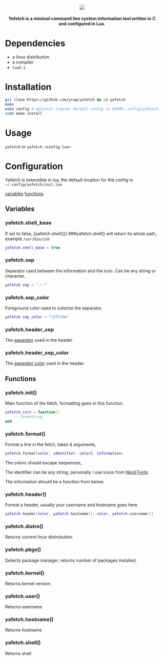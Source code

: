 <p align="center"> <img src="http://0x0.st/-P91.png"> </p>

<h4 align="center">Yafetch is a minimal command line system information tool written in C and configured in Lua. </h4>

# Dependencies

- a linux distribution
- a compiler
- `lua5.1`

# Installation

```zsh
git clone https://github.com/yrwq/yafetch && cd yafetch
make
make config # optional (copies default config to $HOME/.config/yafetch)
sudo make install
```

# Usage

`yafetch` or `yafetch <config.lua>`

# Configuration

Yafetch is extensible in lua, the default location for the config is `~/.config/yafetch/init.lua`

[variables](https://github.com/yrwq/yafetch#variables)
[functions](https://github.com/yrwq/yafetch#functions)

## Variables

### yafetch.shell_base

If set to false, [yafetch.shell()]( ###yafetch.shell() will return its whole path, example `/usr/bin/zsh`

```lua
yafetch.shell_base = true
```

### yafetch.sep

Separator used between the information and the icon.
Can be any string or character.

```lua
yafetch.sep = " ~ "
```

### yafetch.sep_color

Foreground color used to colorize the separator.

```lua
yafetch.sep_color = "\27[31m"
```

### yafetch.header_sep

The [separator](yafetch.sep) used in the header.

### yafetch.header_sep_color

The [separator color](yafetch.sep_color) used in the header.

## Functions

### yafetch.init()

Main function of the fetch, formatting goes in this function.

```lua
yafetch.init = function()
    -- formatting
end
```

### yafetch.format()

Format a line in the fetch, takes 4 arguments,

```lua
yafetch.format(color, identifier, color2, information)
```

The colors should escape sequences,

The identifier can be any string, personally i use icons from [Nerd Fonts](https://github.com/ryanoasis/nerd-fonts)

The information should be a function from below.

### yafetch.header()

Format a header, usually your username and hostname goes here.

```lua
yafetch.header(color, yafetch.hostname(), color, yafetch.username())
```

### yafetch.distro()

Returns current linux distrobution

### yafetch.pkgs()

Detects package manager, returns number of packages installed.

### yafetch.kernel()

Returns kernel version

### yafetch.user()

Returns username

### yafetch.hostname()

Returns hostname

### yafetch.shell()

Returns shell


